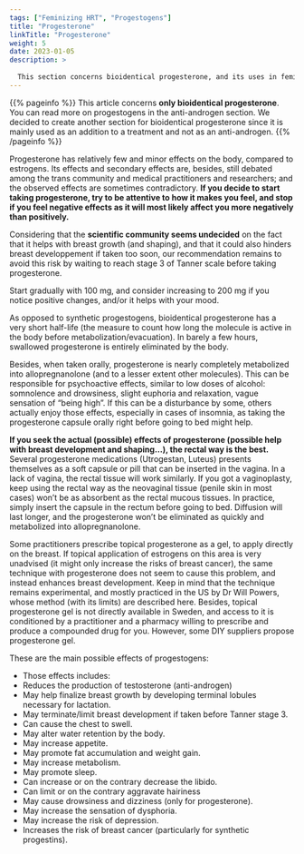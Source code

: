 ```yaml
---
tags: ["Feminizing HRT", "Progestogens"]
title: "Progesterone"
linkTitle: "Progesterone"
weight: 5
date: 2023-01-05
description: >
  
  This section concerns bioidentical progesterone, and its uses in feminizing HRT.
---
```


{{% pageinfo %}}
This article concerns **only bioidentical progesterone**. You can read more on progestogens in the anti-androgen section. We decided to create another section for bioidentical progesterone since it is mainly used as an addition to a treatment and not as an anti-androgen.
{{% /pageinfo %}}


Progesterone has relatively few and minor effects on the body, compared to estrogens. Its effects and secondary effects are, besides, still debated among the trans community and medical practitioners and researchers; and the observed effects are sometimes contradictory.
**If you decide to start taking progesterone, try to be attentive to how it makes you feel, and stop if you feel negative effects as it will most likely affect you more negatively than positively.**

Considering that the **scientific community seems undecided** on the fact that it helps with breast growth (and shaping), and that it could also hinders breast developpement if taken too soon, our recommendation remains to avoid this risk by waiting to reach stage 3 of Tanner scale before taking progesterone. 

Start gradually with 100 mg, and consider increasing to 200 mg if you notice positive changes, and/or it helps with your mood.

As opposed to synthetic progestogens, bioidentical progesterone has a very short half-life (the measure to count how long the molecule is active in the body before metabolization/evacuation). In barely a few hours, swallowed progesterone is entirely eliminated by the body.

Besides, when taken orally, progesterone is nearly completely metabolized into allopregnanolone (and to a lesser extent other molecules). This can be responsible for psychoactive effects, similar to low doses of alcohol: somnolence and drowsiness, slight euphoria and relaxation, vague sensation of “being high”. If this can be a disturbance by some, others actually enjoy those effects, especially in cases of insomnia, as taking the progesterone capsule orally right before going to bed might help.
	
**If you seek the actual (possible) effects of progesterone (possible help with breast development and shaping…), the rectal way is the best.** Several progesterone medications (Utrogestan, Luteus) presents themselves as a soft capsule or pill that can be inserted in the vagina. In a lack of vagina, the rectal tissue will work similarly. If you got a vaginoplasty, keep using the rectal way as the neovaginal tissue (penile skin in most cases) won’t be as absorbent as the rectal mucous tissues. In practice, simply insert the capsule in the rectum before going to bed. Diffusion will last longer, and the progesterone won’t be eliminated as quickly and metabolized into allopregnanolone.
	
Some practitioners prescribe topical progesterone as a gel, to apply directly on the breast. If topical application of estrogens on this area is very unadvised (it might only increase the risks of breast cancer), the same technique with progesterone does not seem to cause this problem, and instead enhances breast development. Keep in mind that the technique remains experimental, and mostly practiced in the US by Dr Will Powers, whose method (with its limits) are described here. Besides, topical progesterone gel is not directly available in Sweden, and access to it is conditioned by a practitioner and a pharmacy willing to prescribe and produce a compounded drug for you. However, some DIY suppliers propose progesterone gel.

These are the main possible effects of progestogens:
- Those effects includes:
- Reduces the production of testosterone (anti-androgen)
- May help finalize breast growth by developing terminal lobules necessary for lactation.
- May terminate/limit breast development if taken before Tanner stage 3.
- Can cause the chest to swell.
- May alter water retention by the body.
- May increase appetite.
- May promote fat accumulation and weight gain.
- May increase metabolism.
- May promote sleep.
- Can increase or on the contrary decrease the libido.
- Can limit or on the contrary aggravate hairiness
- May cause drowsiness and dizziness (only for progesterone).
- May increase the sensation of dysphoria.
- May increase the risk of depression.
- Increases the risk of breast cancer (particularly for synthetic progestins).


